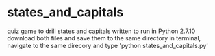 # states_and_capitals
quiz game to drill states and capitals written to run in Python 2.7.10
download both files and save them to the same directory
in terminal, navigate to the same direcory and type 'python states_and_capitals.py'

